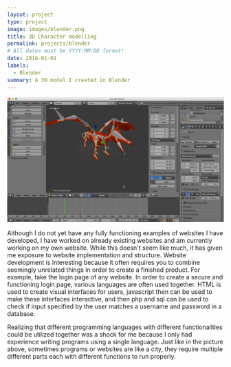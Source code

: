 ```yaml
---
layout: project
type: project
image: images/blender.png
title: 3D Character modelling
permalink: projects/blender
# All dates must be YYYY-MM-DD format!
date: 2016-01-01
labels:
  - Blender
summary: A 3D model I created in Blender
---
```


<img class="ui image" src="../images/blender_2.png">

Although I do not yet have any fully functioning examples of websites I have developed, I have worked on already existing websites and am currently working on my own website. While this doesn't seem like much, it has given me exposure to website implementation and structure. Website development is interesting because it often requires you to combine seemingly unrelated things in order to create a finished product. For example, take the login page of any website. In order to create a secure and functioning login page, various languages are often used together. HTML is used to create visual interfaces for users, javascript then can be used to make these interfaces interactive, and then php and sql can be used to check if input specified by the user matches a username and password in a database.
  
Realizing that different programming languages with different functionalities could be utilized together was a shock for me because I only had experience writing programs using a single language. Just like in the picture above, sometimes programs or websites are like a city, they require multiple different parts each with different functions to run properly.
